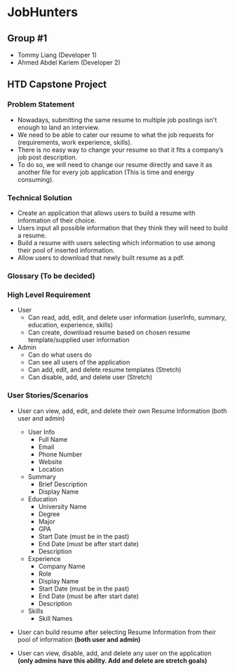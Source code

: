 # JobHunters

## Group #1

-   Tommy Liang (Developer 1)
-   Ahmed Abdel Kariem (Developer 2)

## HTD Capstone Project

### Problem Statement

-   Nowadays, submitting the same resume to multiple job postings isn't enough to land an interview.
-   We need to be able to cater our resume to what the job requests for (requirements, work experience, skills).
-   There is no easy way to change your resume so that it fits a company’s job post description.
-   To do so, we will need to change our resume directly and save it as another file for every job application (This is time and energy consuming).

### Technical Solution

-   Create an application that allows users to build a resume with information of their choice.
-   Users input all possible information that they think they will need to build a resume.
-   Build a resume with users selecting which information to use among their pool of inserted information.
-   Allow users to download that newly built resume as a pdf.

### Glossary (To be decided)

### High Level Requirement

-   User
    -   Can read, add, edit, and delete user information (userInfo, summary, education, experience, skills)
    -   Can create, download resume based on chosen resume template/supplied user information
-   Admin
    -   Can do what users do
    -   Can see all users of the application
    -   Can add, edit, and delete resume templates (Stretch)
    -   Can disable, add, and delete user (Stretch)

### User Stories/Scenarios

-   User can view, add, edit, and delete their own Resume Information (both user and admin)

    -   User Info
        -   Full Name
        -   Email
        -   Phone Number
        -   Website
        -   Location
    -   Summary
        -   Brief Description
        -   Display Name
    -   Education
        -   University Name
        -   Degree
        -   Major
        -   GPA
        -   Start Date (must be in the past)
        -   End Date (must be after start date)
        -   Description
    -   Experience
        -   Company Name
        -   Role
        -   Display Name
        -   Start Date (must be in the past)
        -   End Date (must be after start date)
        -   Description
    -   Skills
        -   Skill Names

-   User can build resume after selecting Resume Information from their pool of information **(both user and admin)**
-   User can view, disable, add, and delete any user on the application **(only admins have this ability. Add and delete are stretch goals)**
